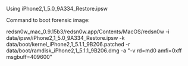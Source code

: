 Using iPhone2,1_5.0_9A334_Restore.ipsw

Command to boot forensic image:

redsn0w_mac_0.9.15b3/redsn0w.app/Contents/MacOS/redsn0w -i data/ipsw/iPhone2,1_5.0_9A334_Restore.ipsw -k data/boot/kernel_iPhone2,1_5.1.1_9B206.patched -r data/boot/ramdisk_iPhone2,1_5.1.1_9B206.dmg -a "-v rd=md0 amfi=0xff msgbuff=409600"





